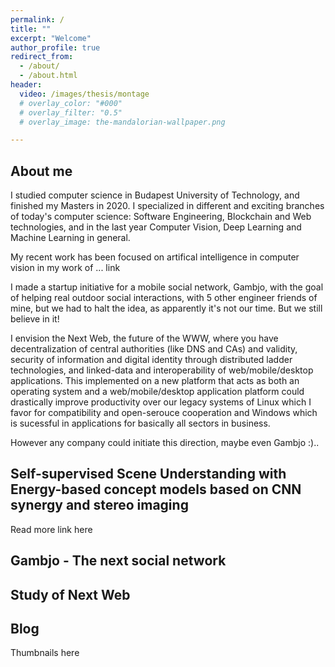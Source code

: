 ```yaml
---
permalink: /
title: ""
excerpt: "Welcome"
author_profile: true
redirect_from:
  - /about/
  - /about.html
header:
  video: /images/thesis/montage
  # overlay_color: "#000"
  # overlay_filter: "0.5"
  # overlay_image: the-mandalorian-wallpaper.png

---
```


About me
--------
I studied computer science in Budapest University of Technology, and finished my Masters in 2020. I specialized in different and exciting branches of today's computer science: Software Engineering, Blockchain and Web technologies, and in the last year Computer Vision, Deep Learning and Machine Learning in general.

My recent work has been focused on artifical intelligence in computer vision in my work of ... link

I made a startup initiative for a mobile social network, Gambjo, with the goal of helping real outdoor social interactions, with 5 other engineer friends of mine, but we had to halt the idea, as apparently it's not our time. But we still believe in it!

I envision the Next Web, the future of the WWW, where you have decentralization of central authorities (like DNS and CAs) and validity, security of information and digital identity through distributed ladder technologies, and linked-data and interoperability of web/mobile/desktop applications. This implemented on a new platform that acts as both an operating system and a web/mobile/desktop application platform could drastically improve productivity over our legacy systems of Linux which I favor for compatibility and open-serouce cooperation and Windows which is sucessful in applications for basically all sectors in business.

However any company could initiate this direction, maybe even Gambjo :)..

Self-supervised Scene Understanding with Energy-based concept models based on CNN synergy and stereo imaging
--------

Read more link here

Gambjo - The next social network
--------


Study of Next Web
--------

Blog
--------
Thumbnails here
